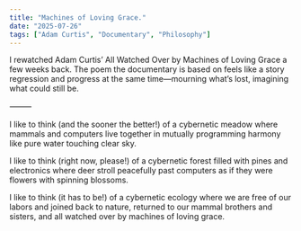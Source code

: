 ```yaml
---
title: "Machines of Loving Grace."
date: "2025-07-26"
tags: ["Adam Curtis", "Documentary", "Philosophy"]
---
```


I rewatched Adam Curtis’ All Watched Over by Machines of Loving Grace a few weeks back. The poem the documentary is based on feels like a story regression and progress at the same time—mourning what’s lost, imagining what could still be.

⸻

I like to think (and
the sooner the better!)
of a cybernetic meadow
where mammals and computers
live together in mutually
programming harmony
like pure water
touching clear sky.

I like to think
(right now, please!)
of a cybernetic forest
filled with pines and electronics
where deer stroll peacefully
past computers
as if they were flowers
with spinning blossoms.

I like to think
(it has to be!)
of a cybernetic ecology
where we are free of our labors
and joined back to nature,
returned to our mammal
brothers and sisters,
and all watched over
by machines of loving grace.
